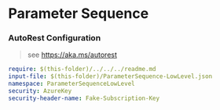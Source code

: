 # Parameter Sequence

### AutoRest Configuration

> see https://aka.ms/autorest

``` yaml
require: $(this-folder)/../../../readme.md
input-file: $(this-folder)/ParameterSequence-LowLevel.json
namespace: ParameterSequenceLowLevel
security: AzureKey
security-header-name: Fake-Subscription-Key
```
